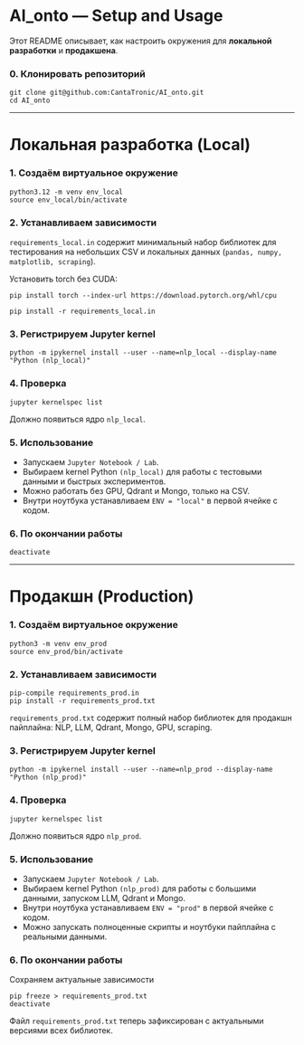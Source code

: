 # AI_onto — Setup and Usage

Этот README описывает, как настроить окружения для **локальной разработки** и **продакшена**.

### 0. Клонировать репозиторий

```
git clone git@github.com:CantaTronic/AI_onto.git
cd AI_onto
```

---

# Локальная разработка (Local)

### 1. Создаём виртуальное окружение
```
python3.12 -m venv env_local
source env_local/bin/activate
```

### 2. Устанавливаем зависимости
`requirements_local.in` содержит минимальный набор библиотек для тестирования на небольших CSV и локальных данных (`pandas, numpy, matplotlib, scraping`).

Установить torch без CUDA:
```
pip install torch --index-url https://download.pytorch.org/whl/cpu
```

```
pip install -r requirements_local.in
```

### 3. Регистрируем Jupyter kernel
```
python -m ipykernel install --user --name=nlp_local --display-name "Python (nlp_local)"
```

### 4. Проверка
```
jupyter kernelspec list
```

Должно появиться ядро `nlp_local`.

### 5. Использование

- Запускаем `Jupyter Notebook / Lab`.
- Выбираем kernel Python `(nlp_local)` для работы с тестовыми данными и быстрых экспериментов.
- Можно работать без GPU, Qdrant и Mongo, только на CSV.
- Внутри ноутбука устанавливаем `ENV = "local"` в первой ячейке с кодом.

### 6. По окончании работы

```
deactivate
```

---

# Продакшн (Production)

### 1. Создаём виртуальное окружение
```
python3 -m venv env_prod
source env_prod/bin/activate
```

### 2. Устанавливаем зависимости
```
pip-compile requirements_prod.in
pip install -r requirements_prod.txt
```
`requirements_prod.txt` содержит полный набор библиотек для продакшн пайплайна: NLP, LLM, Qdrant, Mongo, GPU, scraping.

### 3. Регистрируем Jupyter kernel
```
python -m ipykernel install --user --name=nlp_prod --display-name "Python (nlp_prod)"
```

### 4. Проверка
```
jupyter kernelspec list
```
Должно появиться ядро `nlp_prod`.

### 5. Использование

- Запускаем `Jupyter Notebook / Lab`.
- Выбираем kernel Python `(nlp_prod)` для работы с большими данными, запуском LLM, Qdrant и Mongo.
- Внутри ноутбука устанавливаем `ENV = "prod"` в первой ячейке с кодом.
- Можно запускать полноценные скрипты и ноутбуки пайплайна с реальными данными.


### 6. По окончании работы
Сохраняем актуальные зависимости

```
pip freeze > requirements_prod.txt
deactivate
```
Файл `requirements_prod.txt` теперь зафиксирован с актуальными версиями всех библиотек.
